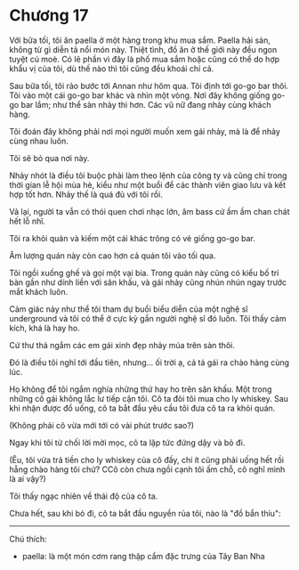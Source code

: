 # Chương 17

Với bữa tối, tôi ăn paella ở một hàng trong khu mua sắm. Paella hải sản, không từ gì diễn tả nổi món này. Thiệt tình, đồ ăn ở thế giới này đều ngon tuyệt cú moè. Có lẽ phần vì đây là phố mua sắm hoặc cũng có thể do hợp khẩu vị của tôi, dù thế nào thì tôi cũng đều khoái chí cả.

Sau bữa tối, tôi rảo bước tới Annan như hôm qua. Tôi định tới go-go bar thôi. Tôi vào một cái go-go bar khác và nhìn một vòng. Nơi đây không giống go-go bar lắm; như thể sàn nhảy thì hơn. Các vũ nữ đang nhảy cùng khách hàng.

Tôi đoán đây không phải nơi mọi người muốn xem gái nhảy, mà là để nhảy cùng nhau luôn.

Tôi sẽ bỏ qua nơi này.

Nhảy nhót là điều tôi buộc phải làm theo lệnh của công ty và cũng chỉ trong thời gian lễ hội mùa hè, kiểu như một buổi để các thành viên giao lưu và kết hợp tốt hơn. Nhảy thế là quá đủ với tôi rồi.

Vả lại, người ta vẫn có thói quen chơi nhạc lớn, âm bass cứ ầm ầm chan chát hết lỗ nhĩ.

Tôi ra khỏi quán và kiếm một cái khác trông có vẻ giống go-go bar.

Âm lượng quán này còn cao hơn cả quán tôi vào tối qua.

Tôi ngồi xuống ghế và gọi một vại bia. Trong quán này cũng có kiểu bố trí bàn gần như dính liền với sân khấu, và gái nhảy cũng nhún nhún ngay trước mắt khách luôn.

Cảm giác này như thể tôi tham dự buổi biểu diễn của một nghệ sĩ underground và tôi có thể ở cực kỳ gần người nghệ sĩ đó luôn. Tôi thấy cảm kích, khá là hay ho.

Cứ thư thả ngắm các em gái xinh đẹp nhảy múa trên sàn thôi.

Đó là điều tôi nghĩ tới đầu tiên, nhưng... ối trời ạ, cả tá gái ra chào hàng cùng lúc.

Họ không để tôi ngắm nghía những thứ hay ho trên sân khấu. Một trong những cô gái không lắc lư tiếp cận tôi. Cô ta đòi tôi mua cho ly whiskey. Sau khi nhận được đồ uống, cô ta bắt đầu yêu cầu tôi đưa cô ta ra khỏi quán.

(Không phải cô vừa mới tới có vài phút trước sao?)

Ngay khi tôi từ chối lời mời mọc, cô ta lập tức đứng dậy và bỏ đi.

(Êu, tôi vừa trả tiền cho ly whiskey của cô đấy, chí ít cũng phải uống hết rồi hẵng chào hàng tôi chứ? CCô còn chưa ngồi cạnh tôi ấm chỗ, cô nghĩ mình là ai vậy?)

Tôi thấy ngạc nhiên về thái độ của cô ta.

Chưa hết, sau khi bỏ đi, cô ta bắt đầu nguyền rủa tôi, nào là "đồ bẩn thỉu":

______

Chú thích:

* paella: là một món cơm rang thập cẩm đặc trưng của Tây Ban Nha